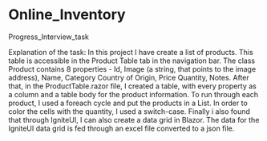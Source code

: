 # Online_Inventory
 Progress_Interview_task

Explanation of the task:
In this project I have create a list of products.
This table is accessible in the Product Table tab in the navigation bar.
The class Product contains 8 properties - Id, Image (a string, that points to the image address), Name, Category Country of Origin, Price Quantity, Notes. 
After that, in the ProductTable.razor file, I created a table, with every property as a column and a table body for the product information. 
To run through each product, I used a foreach cycle and put the products in a List<Product>. 
In order to color the cells with the quantity, I used a switch-case.
Finally i also found that through IgniteUI, I can also create a data grid in Blazor.
The data for the IgniteUI data grid is fed through an excel file converted to a json file.

